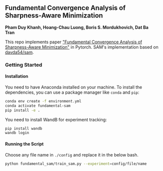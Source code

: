 ## Fundamental Convergence Analysis of Sharpness-Aware Minimization

**Pham Duy Khanh, Hoang-Chau Luong, Boris S. Mordukhovich, Dat Ba Tran**

This repo implements paper ["Fundamental Convergence Analysis of Sharpness-Aware Minimization"](https://arxiv.org/pdf/2401.08060.pdf) in Pytorch. SAM's implementation based on [davda54/sam](https://github.com/davda54/sam).

### Getting Started

#### Installation

You need to have Anaconda installed on your machine. To install the dependencies, you can use a package manager like `conda` and `pip`:

```bash
conda env create -f environment.yml
conda activate fundamental-sam
pip install -e .
```

You need to install WandB for experiment tracking:

```bash
pip install wandb
wandb login
```

#### Running the Script

Choose any file name in `./config` and replace it in the below bash.

```bash
python fundamental_sam/train_sam.py --experiment=config/file/name
```
